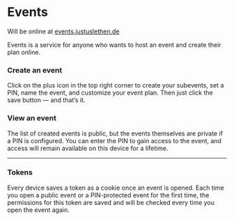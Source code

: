 # Events

Will be online at
[events.justuslethen.de](https://events.justuslethen.de)

Events is a service for anyone who wants to host an event and create their plan online.

### Create an event
Click on the plus icon in the top right corner to create your subevents, set a PIN, name the event, and customize your event plan. Then just click the save button — and that’s it.

### View an event
The list of created events is public, but the events themselves are private if a PIN is configured. You can enter the PIN to gain access to the event, and access will remain available on this device for a lifetime.

---

### Tokens
Every device saves a token as a cookie once an event is opened.
Each time you open a public event or a PIN-protected event for the first time, the permissions for this token are saved and will be checked every time you open the event again.
